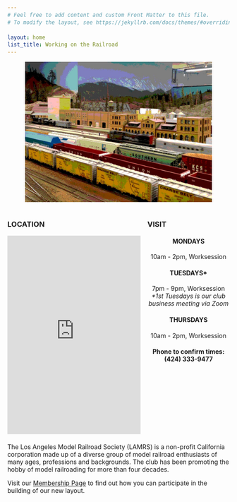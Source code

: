 ```yaml
---
# Feel free to add content and custom Front Matter to this file.
# To modify the layout, see https://jekyllrb.com/docs/themes/#overriding-theme-defaults

layout: home
list_title: Working on the Railroad
---
```


<figure>
  <div class="red-border">
    <a href="/assets/images/home/trains-models.jpg">
      <img src="/assets/images/home/trains-models.jpg" alt="Los Angeles Model Railroad Society">
    </a>
  </div>
</figure>

<div style="width: 100%; display: flex; justify-content: space-between;">
  <div style="width: 60%" class="red-border">
    <h3 class="red-and-white">LOCATION</h3>
    <iframe src="https://www.google.com/maps/embed?pb=!1m18!1m12!1m3!1d3315.9996280923547!2d-118.3103592226145!3d33.7865077732583!2m3!1f0!2f0!3f0!3m2!1i1024!2i768!4f13.1!3m3!1m2!1s0x80dd4a73220f4517%3A0x53657e2e3de4dc7f!2s26008%20S%20Western%20Ave%2C%20Harbor%20City%2C%20CA%2090710!5e0!3m2!1sen!2sus!4v1686154118322!5m2!1sen!2sus" width="100%" height="450" style="border:0;" allowfullscreen="" loading="lazy" referrerpolicy="no-referrer-when-downgrade"></iframe>
  </div>
  <div style="width: 37%" class="red-border">
    <h3 class="red-and-white">VISIT</h3>
    <h4 style="text-align: center" class="red">MONDAYS</h4>
    <p style="text-align: center">10am - 2pm, Worksession</p>
    <h4 style="text-align: center" class="red">TUESDAYS*</h4>
    <p style="text-align: center">
      7pm - 9pm, Worksession
      <br>
      <i>*1st Tuesdays is our club business meeting via Zoom</i>
    </p>
    <h4 style="text-align: center" class="red">THURSDAYS</h4>
    <p style="text-align: center">10am - 2pm, Worksession</p>
    <h4 style="text-align: center">
      Phone to confirm times:
      <br>
      (424) 333-9477
    </h4>
  </div>
</div>

<br>
The Los Angeles Model Railroad Society (LAMRS) is a non-profit California corporation made up of a
diverse group of model railroad enthusiasts of many ages, professions and backgrounds. The club
has been promoting the hobby of model railroading for more than four decades.

Visit our [Membership Page](/membership) to find out how you can participate in the building of our new layout.
